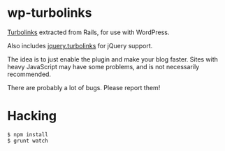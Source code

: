 # wp-turbolinks

[Turbolinks](https://github.com/rails/turbolinks/) extracted from Rails, for use with WordPress.

Also includes [jquery.turbolinks](https://github.com/kossnocorp/jquery.turbolinks) for jQuery support.

The idea is to just enable the plugin and make your blog faster. Sites with heavy JavaScript may have some problems, and is not necessarily recommended.

There are probably a lot of bugs. Please report them!

# Hacking

```
$ npm install
$ grunt watch
```
